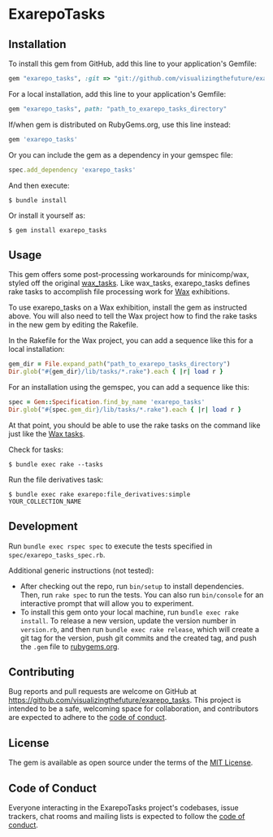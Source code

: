# ExarepoTasks

## Installation

To install this gem from GitHub, add this line to your application's Gemfile:

```ruby
gem "exarepo_tasks", :git => "git://github.com/visualizingthefuture/exarepo_tasks.git"
```

For a local installation, add this line to your application's Gemfile:

```ruby
gem "exarepo_tasks", path: "path_to_exarepo_tasks_directory"
```

If/when gem is distributed on RubyGems.org, use this line instead:

```ruby
gem 'exarepo_tasks'
```

Or you can include the gem as a dependency in your gemspec file:

```ruby
spec.add_dependency 'exarepo_tasks'
```

And then execute:

    $ bundle install

Or install it yourself as:

    $ gem install exarepo_tasks

## Usage

This gem offers some post-processing workarounds for minicomp/wax, styled off the original [wax_tasks](https://github.com/minicomp/wax_tasks/). Like wax_tasks, exarepo_tasks defines rake tasks to accomplish file processing work for [Wax](https://github.com/minicomp/wax) exhibitions.

To use exarepo_tasks on a Wax exhibition, install the gem as instructed above. You will also need to tell the Wax project how to find the rake tasks in the new gem by editing the Rakefile.

In the Rakefile for the Wax project, you can add a sequence like this for a local installation:

```ruby
gem_dir = File.expand_path("path_to_exarepo_tasks_directory")
Dir.glob("#{gem_dir}/lib/tasks/*.rake").each { |r| load r }
```

For an installation using the gemspec, you can add a sequence like this:

```ruby
spec = Gem::Specification.find_by_name 'exarepo_tasks'
Dir.glob("#{spec.gem_dir}/lib/tasks/*.rake").each { |r| load r }
```

At that point, you should be able to use the rake tasks on the command like just like the [Wax tasks](https://minicomp.github.io/wiki/wax/running-the-tasks/).

Check for tasks:

    $ bundle exec rake --tasks

Run the file derivatives task:

    $ bundle exec rake exarepo:file_derivatives:simple YOUR_COLLECTION_NAME


## Development

Run `bundle exec rspec spec` to execute the tests specified in `spec/exarepo_tasks_spec.rb`.

Additional generic instructions (not tested):

* After checking out the repo, run `bin/setup` to install dependencies. Then, run `rake spec` to run the tests. You can also run `bin/console` for an interactive prompt that will allow you to experiment.
* To install this gem onto your local machine, run `bundle exec rake install`. To release a new version, update the version number in `version.rb`, and then run `bundle exec rake release`, which will create a git tag for the version, push git commits and the created tag, and push the `.gem` file to [rubygems.org](https://rubygems.org).

## Contributing

Bug reports and pull requests are welcome on GitHub at https://github.com/visualizingthefuture/exarepo_tasks. This project is intended to be a safe, welcoming space for collaboration, and contributors are expected to adhere to the [code of conduct](https://github.com/visualizingthefuture/exarepo_tasks/blob/master/CODE_OF_CONDUCT.md).

## License

The gem is available as open source under the terms of the [MIT License](https://opensource.org/licenses/MIT).

## Code of Conduct

Everyone interacting in the ExarepoTasks project's codebases, issue trackers, chat rooms and mailing lists is expected to follow the [code of conduct](https://github.com/visualizingthefuture/exarepo_tasks/blob/master/CODE_OF_CONDUCT.md).
